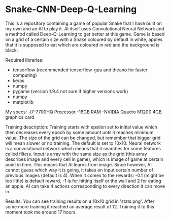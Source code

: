 # Snake-CNN-Deep-Q-Learning

  This is a repository containing a game of popular Snake that I have built on my own and an AI to play it. AI itself uses Convolutional Neural Network and a method called Deep-Q-Learning to get better at this game. Game is based on a grid of a certain size with a Snake coloured by default in white, apples that it is supposed to eat which are coloured in red and the background is black:

Required libraries:
- tensorflow (recommended tensorflow-gpu and theano for faster computing)
- keras
- numpy
- pygame (version 1.9.4 not sure if higher versions work)
- numpy
- matplotlib

My specs:
-i7-7700HQ Processor
-16GB RAM
-NVIDIA Quadro M1200 4GB graphics card

Training description:
  Training starts with epsilon set to initial value which then decreases every epoch by some amount until it reaches minimum value. The size of the grid can be changed, but remember that bigger grid will mean slower or no training. The default is set to 10x10. Neural network is a convolutional network which means that it searches for some features called filters. Input is array with the same size as the grid (this array describes image and every cell in game), which is image of game at certain point in time. This means that AI learns from image. Since however, AI cannot guess which way it is going, it takes on input certain number of previous images (default is 4). When it comes to the rewards: -0.1 (might be too little) is default reward, -1 is for hitting itself or the wall and 2 for eating an apple. AI can take 4 actions corresponding to every direction it can move in. 
  
Results:
  You can see training results on a 10x10 grid in 'stats.png'. After some more training it reached an average result of 12. Training it to this moment took me around 17 hours.

